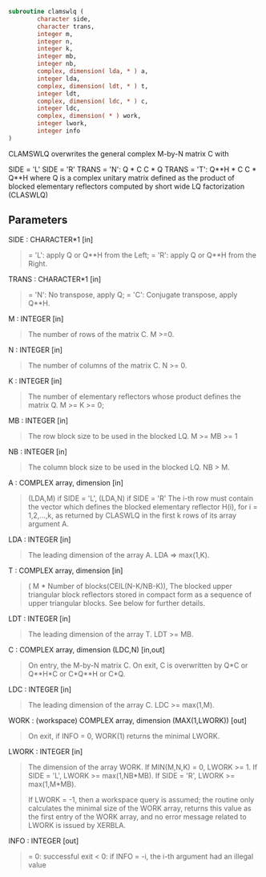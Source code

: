 ```fortran
subroutine clamswlq (
        character side,
        character trans,
        integer m,
        integer n,
        integer k,
        integer mb,
        integer nb,
        complex, dimension( lda, * ) a,
        integer lda,
        complex, dimension( ldt, * ) t,
        integer ldt,
        complex, dimension( ldc, * ) c,
        integer ldc,
        complex, dimension( * ) work,
        integer lwork,
        integer info
)
```

CLAMSWLQ overwrites the general complex M-by-N matrix C with


SIDE = 'L'     SIDE = 'R'
TRANS = 'N':      Q \* C          C \* Q
TRANS = 'T':      Q\*\*H \* C       C \* Q\*\*H
where Q is a complex unitary matrix defined as the product of blocked
elementary reflectors computed by short wide LQ
factorization (CLASWLQ)

## Parameters
SIDE : CHARACTER\*1 [in]
> = 'L': apply Q or Q\*\*H from the Left;
> = 'R': apply Q or Q\*\*H from the Right.

TRANS : CHARACTER\*1 [in]
> = 'N':  No transpose, apply Q;
> = 'C':  Conjugate transpose, apply Q\*\*H.

M : INTEGER [in]
> The number of rows of the matrix C.  M >=0.

N : INTEGER [in]
> The number of columns of the matrix C. N >= 0.

K : INTEGER [in]
> The number of elementary reflectors whose product defines
> the matrix Q.
> M >= K >= 0;

MB : INTEGER [in]
> The row block size to be used in the blocked LQ.
> M >= MB >= 1

NB : INTEGER [in]
> The column block size to be used in the blocked LQ.
> NB > M.

A : COMPLEX array, dimension [in]
> (LDA,M) if SIDE = 'L',
> (LDA,N) if SIDE = 'R'
> The i-th row must contain the vector which defines the blocked
> elementary reflector H(i), for i = 1,2,...,k, as returned by
> CLASWLQ in the first k rows of its array argument A.

LDA : INTEGER [in]
> The leading dimension of the array A. LDA => max(1,K).

T : COMPLEX array, dimension [in]
> ( M \* Number of blocks(CEIL(N-K/NB-K)),
> The blocked upper triangular block reflectors stored in compact form
> as a sequence of upper triangular blocks.  See below
> for further details.

LDT : INTEGER [in]
> The leading dimension of the array T.  LDT >= MB.

C : COMPLEX array, dimension (LDC,N) [in,out]
> On entry, the M-by-N matrix C.
> On exit, C is overwritten by Q\*C or Q\*\*H\*C or C\*Q\*\*H or C\*Q.

LDC : INTEGER [in]
> The leading dimension of the array C. LDC >= max(1,M).

WORK : (workspace) COMPLEX array, dimension (MAX(1,LWORK)) [out]
> On exit, if INFO = 0, WORK(1) returns the minimal LWORK.

LWORK : INTEGER [in]
> The dimension of the array WORK.
> If MIN(M,N,K) = 0, LWORK >= 1.
> If SIDE = 'L', LWORK >= max(1,NB\*MB).
> If SIDE = 'R', LWORK >= max(1,M\*MB).
> 
> If LWORK = -1, then a workspace query is assumed; the routine
> only calculates the minimal size of the WORK array, returns
> this value as the first entry of the WORK array, and no error
> message related to LWORK is issued by XERBLA.

INFO : INTEGER [out]
> = 0:  successful exit
> < 0:  if INFO = -i, the i-th argument had an illegal value
